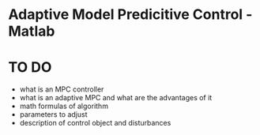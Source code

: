 # Adaptive Model Predicitive Control - Matlab


# TO DO
- what is an MPC controller
- what is an adaptive MPC and what are the advantages of it
- math formulas of algorithm
- parameters to adjust
- description of control object and disturbances

